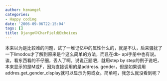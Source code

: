 ```yaml
---
author: hzmangel
categories:
- Happy coding
date: '2006-09-06T22:15:04'
tags: []
title: Django中CharField的choices
---
```

本来以为是比较难的问题，试了一堆记忆中的属性什么的，就是不认，后来骚扰了一下limodou才了解到原来是个这么简单的方法，而且在db-
api手册中也有说。诶，看东西看的不仔细，丢人了啊。说说正题吧，就用step by step的例子说吧，本来显示的是M或F，因为直接调用的是address.
gender，但是如果调用addres.get_gender_display就可以显示为男或女。简单吧，我怎么就没看到呢？